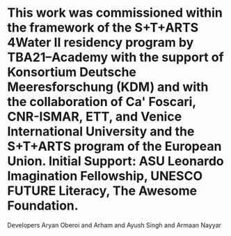 # This work was commissioned within the framework of the S+T+ARTS 4Water II residency program by TBA21–Academy with the support of Konsortium Deutsche Meeresforschung (KDM) and with the collaboration of Ca' Foscari, CNR-ISMAR, ETT, and Venice International University and the S+T+ARTS program of the European Union. Initial Support: ASU Leonardo Imagination Fellowship, UNESCO FUTURE Literacy, The Awesome Foundation.

Developers
Aryan Oberoi and Arham and Ayush Singh and Armaan Nayyar
